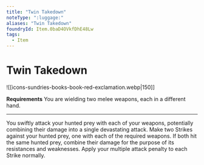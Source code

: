 ```yaml
---
title: "Twin Takedown"
noteType: ":luggage:"
aliases: "Twin Takedown"
foundryId: Item.0baD4OVkfDhE48Lw
tags:
  - Item
---
```


# Twin Takedown
![[icons-sundries-books-book-red-exclamation.webp|150]]

**Requirements** You are wielding two melee weapons, each in a different hand.

* * *

You swiftly attack your hunted prey with each of your weapons, potentially combining their damage into a single devastating attack. Make two Strikes against your hunted prey, one with each of the required weapons. If both hit the same hunted prey, combine their damage for the purpose of its resistances and weaknesses. Apply your multiple attack penalty to each Strike normally.
